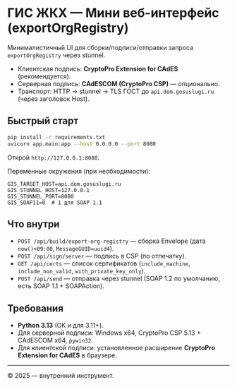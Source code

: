# ГИС ЖКХ — Мини веб-интерфейс (exportOrgRegistry)

Минималистичный UI для сборки/подписи/отправки запроса `exportOrgRegistry` через stunnel.
- Клиентская подпись: **CryptoPro Extension for CAdES** (рекомендуется).
- Серверная подпись: **CAdESCOM (CryptoPro CSP)** — опционально.
- Транспорт: HTTP → stunnel → TLS ГОСТ до `api.dom.gosuslugi.ru` (через заголовок Host).

## Быстрый старт
```bash
pip install -r requirements.txt
uvicorn app.main:app --host 0.0.0.0 --port 8080
```
Открой `http://127.0.0.1:8080`.

Переменные окружения (при необходимости):
```
GIS_TARGET_HOST=api.dom.gosuslugi.ru
GIS_STUNNEL_HOST=127.0.0.1
GIS_STUNNEL_PORT=8080
GIS_SOAP11=0  # 1 для SOAP 1.1
```

## Что внутри
- `POST /api/build/export-org-registry` — сборка Envelope (дата `now()+09:00`, `MessageGUID=uuid4`).
- `POST /api/sign/server` — подпись в CSP (по отпечатку).
- `GET /api/certs` — список сертификатов (`include_machine`, `include_non_valid`, `with_private_key_only`).
- `POST /api/send` — отправка через stunnel (SOAP 1.2 по умолчанию, есть SOAP 1.1 + SOAPAction).

## Требования
- **Python 3.13** (OK и для 3.11+).
- Для серверной подписи: Windows x64, CryptoPro CSP 5.13 + CAdESCOM x64, `pywin32`.
- Для клиентской подписи: установленное расширение **CryptoPro Extension for CAdES** в браузере.

---
© 2025 — внутренний инструмент.
